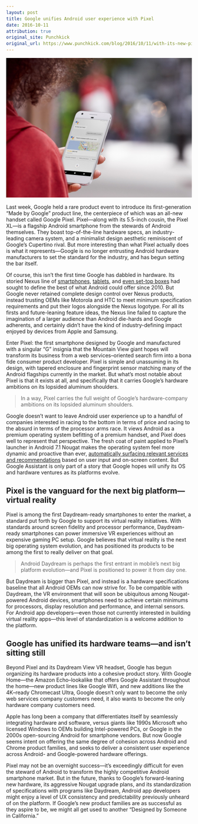 ```yaml
---
layout: post
title: Google unifies Android user experience with Pixel
date: 2016-10-11
attribution: true
original_site: Punchkick
original_url: https://www.punchkick.com/blog/2016/10/11/with-its-new-pixel-google-seeks-to-unify-android-user-experience
---
```

![Photograph of a person using Google Assistant on an Android phone to check traffic on their route to work.](/assets/google-assistant-pixel.jpeg)

Last week, Google held a rare product event to introduce its first-generation “Made by Google” product line, the centerpiece of which was an all-new handset called Google Pixel. Pixel—along with its 5.5-inch cousin, the Pixel XL—is a flagship Android smartphone from the stewards of Android themselves. They boast top-of-the-line hardware specs, an industry-leading camera system, and a minimalist design aesthetic reminiscent of Google’s Cupertino rival. But more interesting than what Pixel actually does is what it represents—Google is no longer entrusting Android hardware manufacturers to set the standard for the industry, and has begun setting the bar itself.

Of course, this isn’t the first time Google has dabbled in hardware. Its storied Nexus line of [smartphones](/more-android-than-android#nexus-6), [tablets](/more-android-than-android#nexus-9), and [even set-top boxes](/more-android-than-android#nexus-player) had sought to define the best of what Android could offer since 2010. But Google never retained complete design control over Nexus products, instead trusting OEMs like Motorola and HTC to meet minimum specification requirements and put their logos alongside the Nexus logotype. For all its firsts and future-leaning feature ideas, the Nexus line failed to capture the imagination of a larger audience than Android die-hards and Google adherents, and certainly didn’t have the kind of industry-defining impact enjoyed by devices from Apple and Samsung.

Enter Pixel: the first smartphone designed by Google and manufactured with a singular “G” insignia that the Mountain View giant hopes will transform its business from a web services–oriented search firm into a bona fide consumer product developer. Pixel is simple and unassuming in its design, with tapered enclosure and fingerprint sensor matching many of the Android flagships currently in the market. But what’s most notable about Pixel is that it exists at all, and specifically that it carries Google’s hardware ambitions on its lopsided aluminum shoulders.

> In a way, Pixel carries the full weight of Google’s hardware-company ambitions on its lopsided aluminum shoulders.

Google doesn’t want to leave Android user experience up to a handful of companies interested in racing to the bottom in terms of price and racing to the absurd in terms of the processor arms race. It views Android as a premium operating system befitting of a premium handset, and Pixel does well to represent that perspective. The fresh coat of paint applied to Pixel’s launcher in Android 7.1 Nougat makes the operating system feel more dynamic and proactive than ever, [automatically surfacing relevant services and recommendations](https://www.punchkick.com/blog/2016/10/06/google-assistant-will-give-android-app-developers-ai-superpowers) based on user input and on-screen content. But Google Assistant is only part of a story that Google hopes will unify its OS and hardware ventures as its platforms evolve.

## Pixel is the vanguard for the next big platform—virtual reality

Pixel is among the first Daydream-ready smartphones to enter the market, a standard put forth by Google to support its virtual reality initiatives. With standards around screen fidelity and processor performance, Daydream-ready smartphones can power immersive VR experiences without an expensive gaming PC setup. Google believes that virtual reality is the next big operating system evolution, and has positioned its products to be among the first to really deliver on that goal.

> Android Daydream is perhaps the first entrant in mobile’s next big platform evolution—and Pixel is positioned to power it from day one.

But Daydream is bigger than Pixel, and instead is a hardware specifications baseline that all Android OEMs can now strive for. To be compatible with Daydream, the VR environment that will soon be ubiquitous among Nougat-powered Android devices, smartphones need to achieve certain minimums for processors, display resolution and performance, and internal sensors. For Android app developers—even those not currently interested in building virtual reality apps—this level of standardization is a welcome addition to the platform. 

## Google has unified its hardware teams—and isn’t sitting still

Beyond Pixel and its Daydream View VR headset, Google has begun organizing its hardware products into a cohesive product story. With Google Home—the Amazon Echo–lookalike that offers Google Assistant throughout the home—new product lines like Google Wifi, and new additions like the 4K–ready Chromecast Ultra, Google doesn’t only want to become the only web services company customers need, it also wants to become the only hardware company customers need.

Apple has long been a company that differentiates itself by seamlessly integrating hardware and software, versus giants like 1990s Microsoft who licensed Windows to OEMs building Intel-powered PCs, or Google in the 2000s open-sourcing Android for smartphone vendors. But now Google seems intent on offering the same degree of cohesion across Android and Chrome product families, and seeks to deliver a consistent user experience across Android- and Google-powered hardware offerings.

Pixel may not be an overnight success—it’s exceedingly difficult for even the steward of Android to transform the highly competitive Android smartphone market. But in the future, thanks to Google’s forward-leaning new hardware, its aggressive Nougat upgrade plans, and its standardization of specifications with programs like Daydream, Android app developers might enjoy a level of UX consistency and predictability previously unheard of on the platform. If Google’s new product families are as successful as they aspire to be, we might all get used to another “Designed by Someone in California.” 